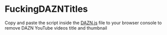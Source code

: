 # FuckingDAZNTitles
Copy and paste the script inside the [DAZN.js](https://github.com/goverkin/FuckingDAZNTitles/blob/main/DAZN.js) file to your browser console to remove DAZN YouTube videos title and thumbnail
